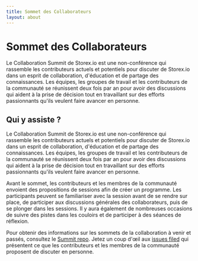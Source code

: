```yaml
---
title: Sommet des Collaborateurs
layout: about
---
```


# Sommet des Collaborateurs

Le Collaboration Summit de Storex.io est une non-conférence qui rassemble les contributeurs actuels et potentiels pour discuter de Storex.io dans un esprit de collaboration, d'éducation et de partage des connaissances. Les équipes, les groupes de travail et les contributeurs de la communauté se réunissent deux fois par an pour avoir des discussions qui aident à la prise de décision tout en travaillant sur des efforts passionnants qu'ils veulent faire avancer en personne.

## Qui y assiste ?

Le Collaboration Summit de Storex.io est une non-conférence qui rassemble les contributeurs actuels et potentiels pour discuter de Storex.io dans un esprit de collaboration, d'éducation et de partage des connaissances. Les équipes, les groupes de travail et les contributeurs de la communauté se réunissent deux fois par an pour avoir des discussions qui aident à la prise de décision tout en travaillant sur des efforts passionnants qu'ils veulent faire avancer en personne.

Avant le sommet, les contributeurs et les membres de la communauté envoient des propositions de sessions afin de créer un programme. Les participants peuvent se familiariser avec la session avant de se rendre sur place, de participer aux discussions générales des collaborateurs, puis de se plonger dans les sessions. Il y aura également de nombreuses occasions de suivre des pistes dans les couloirs et de participer à des séances de réflexion.

Pour obtenir des informations sur les sommets de la collaboration à venir et passés, consultez le [Summit repo](https://github.com/openjs-foundation/summit). Jetez un coup d'œil aux [issues filed](https://github.com/nodejs/summit/issues) qui présentent ce que les contributeurs et les membres de la communauté proposent de discuter en personne.

